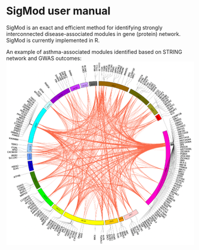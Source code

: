# SigMod user manual

SigMod is an exact and efficient method for identifying strongly interconnected disease-associated modules in gene (protein) network. SigMod is currently implemented in R.

An example of asthma-associated modules identified based on STRING network and GWAS outcomes:
![Alt text](./img/SigMod_results.png "SigMod result")


